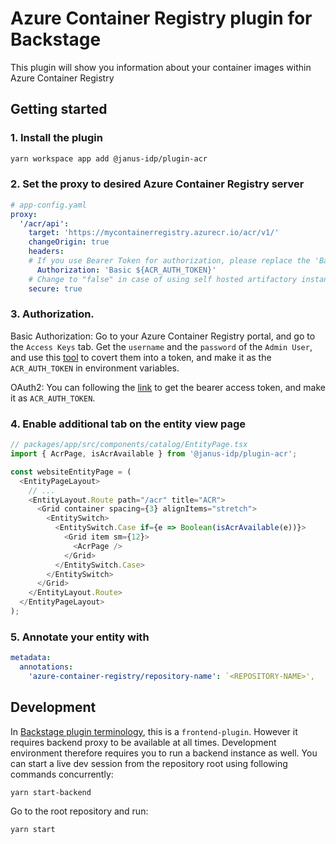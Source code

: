 # Azure Container Registry plugin for Backstage

This plugin will show you information about your container images within Azure Container Registry

## Getting started

### 1. Install the plugin

   ```bash
   yarn workspace app add @janus-idp/plugin-acr
   ```

### 2. Set the proxy to desired Azure Container Registry server

   ```yaml
   # app-config.yaml
   proxy:
     '/acr/api':
       target: 'https://mycontainerregistry.azurecr.io/acr/v1/'
       changeOrigin: true
       headers:
       # If you use Bearer Token for authorization, please replace the 'Basic' with 'Bearer' in the following line.
         Authorization: 'Basic ${ACR_AUTH_TOKEN}'
       # Change to "false" in case of using self hosted artifactory instance with a self-signed certificate
       secure: true
   ```
### 3. Authorization.
   Basic Authorization: Go to your Azure Container Registry portal, and go to the `Access Keys` tab. Get the `username` and the `password` of the `Admin User`, and use this [tool](https://www.debugbear.com/basic-auth-header-generator) to covert them into a token, and make it as the `ACR_AUTH_TOKEN` in      environment variables. 

   OAuth2: You can following the [link](https://learn.microsoft.com/en-us/azure/container-registry/container-registry-authentication?tabs=azure-cli) to get the bearer access token, and make it as `ACR_AUTH_TOKEN`.

### 4. Enable additional tab on the entity view page

   ```ts
   // packages/app/src/components/catalog/EntityPage.tsx
   import { AcrPage, isAcrAvailable } from '@janus-idp/plugin-acr';

   const websiteEntityPage = (
     <EntityPageLayout>
       // ...
       <EntityLayout.Route path="/acr" title="ACR">
         <Grid container spacing={3} alignItems="stretch">
           <EntitySwitch>
             <EntitySwitch.Case if={e => Boolean(isAcrAvailable(e))}>
               <Grid item sm={12}>
                 <AcrPage />
               </Grid>
             </EntitySwitch.Case>
           </EntitySwitch>
         </Grid>
       </EntityLayout.Route>
     </EntityPageLayout>
   );
   ```

### 5. Annotate your entity with

   ```yaml
   metadata:
     annotations:
       'azure-container-registry/repository-name': `<REPOSITORY-NAME>',
   ```

## Development

In [Backstage plugin terminology](https://backstage.io/docs/local-dev/cli-build-system#package-roles), this is a `frontend-plugin`. However it requires backend proxy to be available at all times. Development environment therefore requires you to run a backend instance as well. You can start a live dev session from the repository root using following commands concurrently:

```
yarn start-backend
```

Go to the root repository and run:

```
yarn start
```
